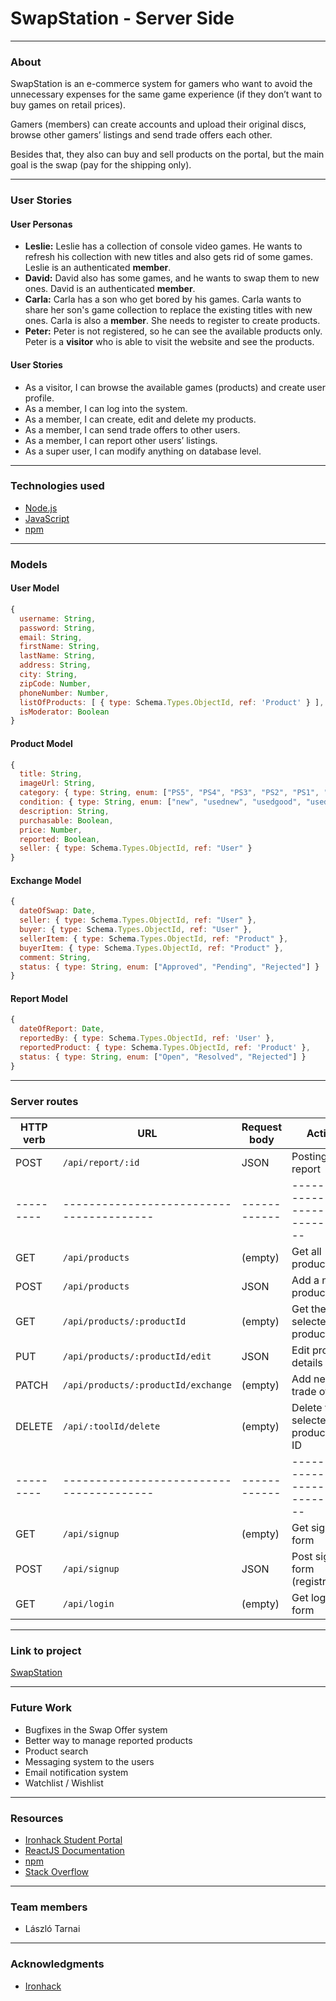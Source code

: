 # SwapStation - Server Side

<hr>

<!-- ABOUT THE PROJECT -->

### About

SwapStation is an e-commerce system for gamers who want to avoid the unnecessary expenses for the same game experience (if they don’t want to buy games on retail prices).

Gamers (members) can create accounts and upload their original discs, browse other gamers’ listings and send trade offers each other.

Besides that, they also can buy and sell products on the portal, but the main goal is the swap (pay for the shipping only).

<hr>

<!--USER STORIES-->

### User Stories

#### User Personas

- <b>Leslie:</b> Leslie has a collection of console video games. He wants to refresh his collection with new titles and also gets rid of some games. Leslie is an authenticated <b>member</b>.
- <b>David:</b> David also has some games, and he wants to swap them to new ones. David is an authenticated <b>member</b>.
- <b>Carla:</b> Carla has a son who get bored by his games. Carla wants to share her son's game collection to replace the existing titles with new ones. Carla is also a <b>member</b>. She needs to register to create products.
- <b>Peter:</b> Peter is not registered, so he can see the available products only. Peter is a <b>visitor</b> who is able to visit the website and see the products.

#### User Stories

- As a visitor, I can browse the available games (products) and create user profile.
- As a member, I can log into the system.
- As a member, I can create, edit and delete my products.
- As a member, I can send trade offers to other users.
- As a member, I can report other users’ listings.
- As a super user, I can modify anything on database level.

<hr>

<!--TECHNOLOGIES USED-->

### Technologies used

- [Node.js](https://nodejs.org/)
- [JavaScript](https://www.javascript.com/)
- [npm](https://www.npmjs.com/")

<hr>

<!--MODELS-->

### Models

#### User Model

```js
{
  username: String,
  password: String,
  email: String,
  firstName: String,
  lastName: String,
  address: String,
  city: String,
  zipCode: Number,
  phoneNumber: Number,
  listOfProducts: [ { type: Schema.Types.ObjectId, ref: 'Product' } ],
  isModerator: Boolean
}
```

#### Product Model

```js
{
  title: String,
  imageUrl: String,
  category: { type: String, enum: ["PS5", "PS4", "PS3", "PS2", "PS1", "PSVita", "PSP"] },
  condition: { type: String, enum: ["new", "usednew", "usedgood", "usedfair"] },
  description: String,
  purchasable: Boolean,
  price: Number,
  reported: Boolean,
  seller: { type: Schema.Types.ObjectId, ref: "User" }
}
```

#### Exchange Model

```js
{
  dateOfSwap: Date,
  seller: { type: Schema.Types.ObjectId, ref: "User" },
  buyer: { type: Schema.Types.ObjectId, ref: "User" },
  sellerItem: { type: Schema.Types.ObjectId, ref: "Product" },
  buyerItem: { type: Schema.Types.ObjectId, ref: "Product" },
  comment: String,
  status: { type: String, enum: ["Approved", "Pending", "Rejected"] }
}
```

#### Report Model

```js
{
  dateOfReport: Date,
  reportedBy: { type: Schema.Types.ObjectId, ref: 'User' },
  reportedProduct: { type: Schema.Types.ObjectId, ref: 'Product' },
  status: { type: String, enum: ["Open", "Resolved", "Rejected"] }
}
```

<hr>

<!--SERVER ROUTES-->

### Server routes

| HTTP verb | URL                                      | Request body | Action                                 |
| --------- | ---------------------------------------- | ------------ | -------------------------------------- |
| POST      | `/api/report/:id`                        | JSON         | Posting report                         |
| --------- | ---------------------------------------- | ------------ | -------------------------------------- |
| GET       | `/api/products`                          | (empty)      | Get all products                       |
| POST      | `/api/products`                          | JSON         | Add a new product                      |
| GET       | `/api/products/:productId`               | (empty)      | Get the selected product               |
| PUT       | `/api/products/:productId/edit`          | JSON         | Edit product details                   |
| PATCH     | `/api/products/:productId/exchange`      | (empty)      | Add new trade offer                    |
| DELETE    | `/api/:toolId/delete`                    | (empty)      | Delete the selected product by ID      |
| --------- | ---------------------------------------- | ------------ | -------------------------------------- |
| GET       | `/api/signup`                            | (empty)      | Get signup form                        |
| POST      | `/api/signup`                            | JSON         | Post signup form (registration)        |
| GET       | `/api/login`                             | (empty)      | Get login form                         |

<hr>

<!--Project Link-->

### Link to project

<a href="https://swapstation.netlify.app/">SwapStation</a>

<hr>

<!--Future Work-->

### Future Work

- Bugfixes in the Swap Offer system
- Better way to manage reported products
- Product search
- Messaging system to the users
- Email notification system
- Watchlist / Wishlist

<hr>

<!--RESOURCES-->

### Resources

- <a href="https://www.ironhack.com/">Ironhack Student Portal</a>
- <a href="https://reactjs.org/">ReactJS Documentation</a>
- <a href="https://www.npmjs.com/">npm</a>
- <a href="https://stackoverflow.com/">Stack Overflow</a>

<hr>

<!--TEAM MEMBERS-->

### Team members

- László Tarnai

<hr>

<!-- ACKNOWLEDGMENTS -->

### Acknowledgments

- [Ironhack](https://www.ironhack.com/en)

